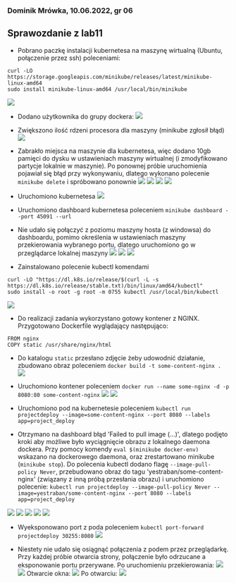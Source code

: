 ### Dominik Mrówka, 10.06.2022, gr 06
## Sprawozdanie z lab11

- Pobrano paczkę instalacji kubernetesa na maszynę wirtualną (Ubuntu, połączenie przez ssh) poleceniami:

```
curl -LO https://storage.googleapis.com/minikube/releases/latest/minikube-linux-amd64
sudo install minikube-linux-amd64 /usr/local/bin/minikube
```
![](1.png)

- Dodano użytkownika do grupy dockera:
![](2.png)

- Zwiększono ilość rdzeni procesora dla maszyny (minikube zgłosił błąd)
![](3.png)

- Zabrakło miejsca na maszynie dla kubernetesa, więc dodano 10gb pamięci do dysku w ustawieniach maszyny wirtualnej (i zmodyfikowano partycje lokalnie w maszynie). Po ponownej próbie uruchomienia pojawiał się błąd przy wykonywaniu, dlatego wykonano polecenie `minikube delete` i spróbowano ponownie
![](4.png)
![](7.png)
![](5.png)
![](6.png)

- Uruchomiono kubernetesa
![](8.png)

- Uruchomiono dashboard kubernetesa poleceniem `minikube dashboard --port 45091 --url`

- Nie udało się połączyć z poziomu maszyny hosta (z windowsa) do dashboardu, pomimo określenia w ustawieniach maszyny przekierowania wybranego portu, dlatego uruchomiono go w przeglądarce lokalnej maszyny
![](9.png)
![](10.png)
![](11.png)

- Zainstalowano polecenie kubectl komendami
```
curl -LO "https://dl.k8s.io/release/$(curl -L -s https://dl.k8s.io/release/stable.txt)/bin/linux/amd64/kubectl"
sudo install -o root -g root -m 0755 kubectl /usr/local/bin/kubectl
```
![](12.png)

- Do realizacji zadania wykorzystano gotowy kontener z NGINX. Przygotowano Dockerfile wyglądający następująco:
```
FROM nginx
COPY static /usr/share/nginx/html

```
- Do katalogu `static` przesłano zdjęcie żeby udowodnić działanie, zbudowano obraz poleceniem `docker build -t some-content-nginx .`
![](13.png)

- Uruchomiono kontener poleceniem `docker run --name some-nginx -d -p 8080:80 some-content-nginx`
![](14.png)
![](15.png)

- Uruchomiono pod na kubernetesie poleceniem `kubectl run projectdeploy --image=some-content-nginx --port 8080 --labels app=project_deploy`

- Otrzymano na dashboard błąd 'Failed to pull image (...)', dlatego podjęto kroki aby możliwe było wyciągnięcie obrazu z lokalnego daemona dockera. Przy pomocy komendy `eval $(minikube docker-env)` wskazano na dockerowego daemona, oraz zrestartowano minikube (`minikube stop`). Do polecenia kubectl dodano flagę `--image-pull-policy Never`, przebudowano obraz do tagu 'yestraban/some-content-nginx' (związany z inną próbą przesłania obrazu) i uruchomiono polecenie: `kubectl run projectdeploy --image-pull-policy Never --image=yestraban/some-content-nginx --port 8080 --labels app=project_deploy`

![](17.png)
![](18.png)
![](19.png)
![](21.png)
![](20.png)

- Wyeksponowano port z poda poleceniem `kubectl port-forward projectdeploy 30255:8080`
![](22.png)

- Niestety nie udało się osiągnąć połączenia z podem przez przeglądarkę. Przy każdej próbie otwarcia strony, połączenie było odrzucane a eksponowanie portu przerywane. Po uruchomieniu przekierowania:
![](23.png)
![](24.png)
Otwarcie okna:
![](25.png)
Po otwarciu:
![](26.png)
 